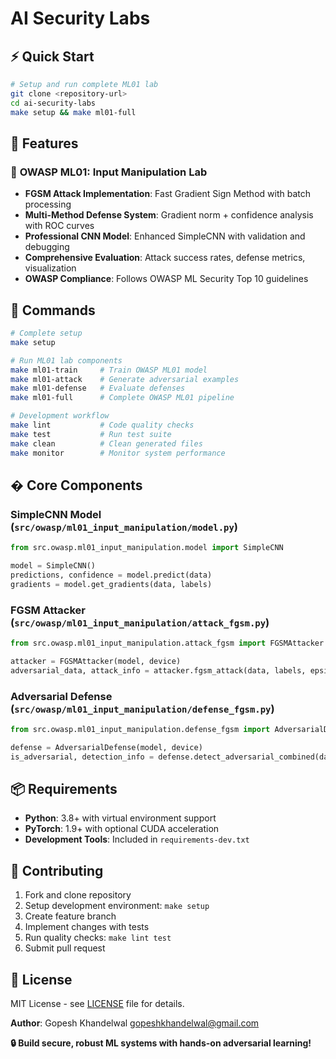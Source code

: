 # AI Security Labs

## ⚡ Quick Start

```bash
# Setup and run complete ML01 lab
git clone <repository-url>
cd ai-security-labs
make setup && make ml01-full
```

## 🎯 Features

### 🔬 **OWASP ML01: Input Manipulation Lab**
- **FGSM Attack Implementation**: Fast Gradient Sign Method with batch processing
- **Multi-Method Defense System**: Gradient norm + confidence analysis with ROC curves  
- **Professional CNN Model**: Enhanced SimpleCNN with validation and debugging
- **Comprehensive Evaluation**: Attack success rates, defense metrics, visualization
- **OWASP Compliance**: Follows OWASP ML Security Top 10 guidelines


## 🚀 Commands

```bash
# Complete setup
make setup

# Run ML01 lab components
make ml01-train     # Train OWASP ML01 model
make ml01-attack    # Generate adversarial examples 
make ml01-defense   # Evaluate defenses
make ml01-full      # Complete OWASP ML01 pipeline

# Development workflow
make lint           # Code quality checks
make test           # Run test suite
make clean          # Clean generated files
make monitor        # Monitor system performance
```

## � Core Components

### **SimpleCNN Model** (`src/owasp/ml01_input_manipulation/model.py`)
```python
from src.owasp.ml01_input_manipulation.model import SimpleCNN

model = SimpleCNN()
predictions, confidence = model.predict(data)
gradients = model.get_gradients(data, labels)
```

### **FGSM Attacker** (`src/owasp/ml01_input_manipulation/attack_fgsm.py`)
```python
from src.owasp.ml01_input_manipulation.attack_fgsm import FGSMAttacker

attacker = FGSMAttacker(model, device)
adversarial_data, attack_info = attacker.fgsm_attack(data, labels, epsilon=0.25)
```

### **Adversarial Defense** (`src/owasp/ml01_input_manipulation/defense_fgsm.py`)
```python
from src.owasp.ml01_input_manipulation.defense_fgsm import AdversarialDefense

defense = AdversarialDefense(model, device)
is_adversarial, detection_info = defense.detect_adversarial_combined(data, labels)
```

## 📦 Requirements

- **Python**: 3.8+ with virtual environment support
- **PyTorch**: 1.9+ with optional CUDA acceleration
- **Development Tools**: Included in `requirements-dev.txt`

## 🤝 Contributing

1. Fork and clone repository
2. Setup development environment: `make setup`
3. Create feature branch
4. Implement changes with tests
5. Run quality checks: `make lint test`
6. Submit pull request

## 📄 License

MIT License - see [LICENSE](LICENSE) file for details.

**Author**: Gopesh Khandelwal <gopeshkhandelwal@gmail.com>

**🔒 Build secure, robust ML systems with hands-on adversarial learning!**
